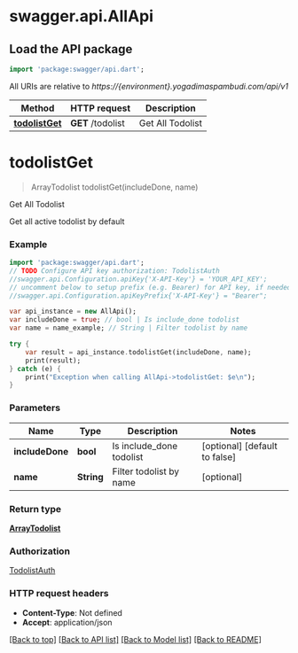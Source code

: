 # swagger.api.AllApi

## Load the API package
```dart
import 'package:swagger/api.dart';
```

All URIs are relative to *https://{environment}.yogadimaspambudi.com/api/v1*

Method | HTTP request | Description
------------- | ------------- | -------------
[**todolistGet**](AllApi.md#todolistGet) | **GET** /todolist | Get All Todolist

# **todolistGet**
> ArrayTodolist todolistGet(includeDone, name)

Get All Todolist

Get all active todolist by default

### Example
```dart
import 'package:swagger/api.dart';
// TODO Configure API key authorization: TodolistAuth
//swagger.api.Configuration.apiKey{'X-API-Key'} = 'YOUR_API_KEY';
// uncomment below to setup prefix (e.g. Bearer) for API key, if needed
//swagger.api.Configuration.apiKeyPrefix{'X-API-Key'} = "Bearer";

var api_instance = new AllApi();
var includeDone = true; // bool | Is include_done todolist
var name = name_example; // String | Filter todolist by name

try {
    var result = api_instance.todolistGet(includeDone, name);
    print(result);
} catch (e) {
    print("Exception when calling AllApi->todolistGet: $e\n");
}
```

### Parameters

Name | Type | Description  | Notes
------------- | ------------- | ------------- | -------------
 **includeDone** | **bool**| Is include_done todolist | [optional] [default to false]
 **name** | **String**| Filter todolist by name | [optional] 

### Return type

[**ArrayTodolist**](ArrayTodolist.md)

### Authorization

[TodolistAuth](../README.md#TodolistAuth)

### HTTP request headers

 - **Content-Type**: Not defined
 - **Accept**: application/json

[[Back to top]](#) [[Back to API list]](../README.md#documentation-for-api-endpoints) [[Back to Model list]](../README.md#documentation-for-models) [[Back to README]](../README.md)

